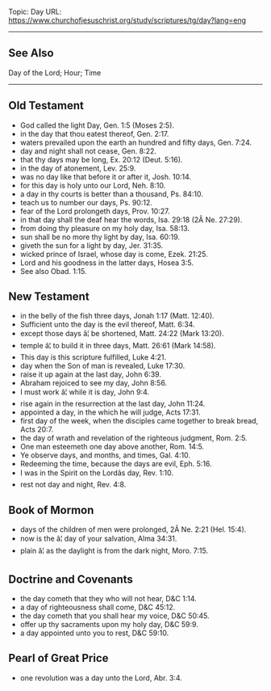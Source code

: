 Topic: Day
URL: https://www.churchofjesuschrist.org/study/scriptures/tg/day?lang=eng

---

## See Also

Day of the Lord; Hour; Time

---

## Old Testament

- God called the light Day, Gen. 1:5 (Moses 2:5).
- in the day that thou eatest thereof, Gen. 2:17.
- waters prevailed upon the earth an hundred and fifty days, Gen. 7:24.
- day and night shall not cease, Gen. 8:22.
- that thy days may be long, Ex. 20:12 (Deut. 5:16).
- in the day of atonement, Lev. 25:9.
- was no day like that before it or after it, Josh. 10:14.
- for this day is holy unto our Lord, Neh. 8:10.
- a day in thy courts is better than a thousand, Ps. 84:10.
- teach us to number our days, Ps. 90:12.
- fear of the Lord prolongeth days, Prov. 10:27.
- in that day shall the deaf hear the words, Isa. 29:18 (2Â Ne. 27:29).
- from doing thy pleasure on my holy day, Isa. 58:13.
- sun shall be no more thy light by day, Isa. 60:19.
- giveth the sun for a light by day, Jer. 31:35.
- wicked prince of Israel, whose day is come, Ezek. 21:25.
- Lord and his goodness in the latter days, Hosea 3:5.
- See also Obad. 1:15.

## New Testament

- in the belly of the fish three days, Jonah 1:17 (Matt. 12:40).
- Sufficient unto the day is the evil thereof, Matt. 6:34.
- except those days â¦ be shortened, Matt. 24:22 (Mark 13:20).
- temple â¦ to build it in three days, Matt. 26:61 (Mark 14:58).
- This day is this scripture fulfilled, Luke 4:21.
- day when the Son of man is revealed, Luke 17:30.
- raise it up again at the last day, John 6:39.
- Abraham rejoiced to see my day, John 8:56.
- I must work â¦ while it is day, John 9:4.
- rise again in the resurrection at the last day, John 11:24.
- appointed a day, in the which he will judge, Acts 17:31.
- first day of the week, when the disciples came together to break bread, Acts 20:7.
- the day of wrath and revelation of the righteous judgment, Rom. 2:5.
- One man esteemeth one day above another, Rom. 14:5.
- Ye observe days, and months, and times, Gal. 4:10.
- Redeeming the time, because the days are evil, Eph. 5:16.
- I was in the Spirit on the Lordâs day, Rev. 1:10.
- rest not day and night, Rev. 4:8.

## Book of Mormon

- days of the children of men were prolonged, 2Â Ne. 2:21 (Hel. 15:4).
- now is the â¦ day of your salvation, Alma 34:31.
- plain â¦ as the daylight is from the dark night, Moro. 7:15.

## Doctrine and Covenants

- the day cometh that they who will not hear, D&C 1:14.
- a day of righteousness shall come, D&C 45:12.
- the day cometh that you shall hear my voice, D&C 50:45.
- offer up thy sacraments upon my holy day, D&C 59:9.
- a day appointed unto you to rest, D&C 59:10.

## Pearl of Great Price

- one revolution was a day unto the Lord, Abr. 3:4.

